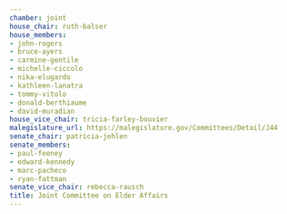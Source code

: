 ```yaml
---
chamber: joint
house_chair: ruth-balser
house_members:
- john-rogers
- bruce-ayers
- carmine-gentile
- michelle-ciccolo
- nika-elugardo
- kathleen-lanatra
- tommy-vitolo
- donald-berthiaume
- david-muradian
house_vice_chair: tricia-farley-bouvier
malegislature_url: https://malegislature.gov/Committees/Detail/J44
senate_chair: patricia-jehlen
senate_members:
- paul-feeney
- edward-kennedy
- marc-pacheco
- ryan-fattman
senate_vice_chair: rebecca-rausch
title: Joint Committee on Elder Affairs
---
```

